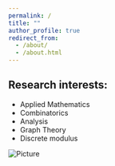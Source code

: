 ```yaml
---
permalink: /
title: ""
author_profile: true
redirect_from: 
  - /about/
  - /about.html
---
```

 
  
Research interests:
---
- Applied Mathematics
- Combinatorics
- Analysis
- Graph Theory
- Discrete modulus

![Picture](https://ngochuytruong.github.io/academic/images/picture2.png)


